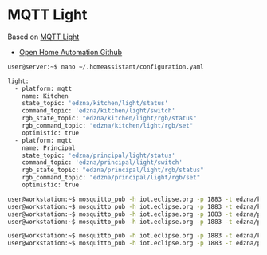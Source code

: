 # MQTT Light

Based on [MQTT Light](https://home-assistant.io/components/light.mqtt/)

- [Open Home Automation Github](https://github.com/mertenats/open-home-automation/tree/master/openhome)

```sh
user@server:~$ nano ~/.homeassistant/configuration.yaml
```

```sh
light:
  - platform: mqtt
    name: Kitchen
    state_topic: 'edzna/kitchen/light/status'
    command_topic: 'edzna/kitchen/light/switch'
    rgb_state_topic: "edzna/kitchen/light/rgb/status"
    rgb_command_topic: "edzna/kitchen/light/rgb/set"
    optimistic: true
  - platform: mqtt
    name: Principal
    state_topic: 'edzna/principal/light/status'
    command_topic: 'edzna/principal/light/switch'
    rgb_state_topic: "edzna/principal/light/rgb/status"
    rgb_command_topic: "edzna/principal/light/rgb/set"
    optimistic: true
```

```sh
user@workstation:~$ mosquitto_pub -h iot.eclipse.org -p 1883 -t edzna/kitchen/light/status ON
user@workstation:~$ mosquitto_pub -h iot.eclipse.org -p 1883 -t edzna/kitchen/light/status OFF
user@workstation:~$ mosquitto_pub -h iot.eclipse.org -p 1883 -t edzna/principal/light/status ON
user@workstation:~$ mosquitto_pub -h iot.eclipse.org -p 1883 -t edzna/principal/light/status OFF
```

```sh
user@workstation:~$ mosquitto_pub -h iot.eclipse.org -p 1883 -t edzna/kitchen/light/rgb/status -m "255,0,0"
user@workstation:~$ mosquitto_pub -h iot.eclipse.org -p 1883 -t edzna/principal/ligh/rgb/status -m "255,0,0"
```
